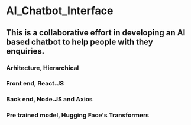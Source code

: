 # AI_Chatbot_Interface
## This is a collaborative effort in developing an AI based chatbot to help people with they enquiries.  

### Arhitecture, Hierarchical 
### Front end, React.JS
### Back end, Node.JS and Axios
### Pre trained model, Hugging Face's Transformers
